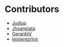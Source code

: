 # Contributors

-  [Judlup](https://www.linkedin.com/in/judlup/)
-  [Jhoanplata](https://www.linkedin.com/in/jhosepro/)
-  [GerardoV](https://www.linkedin.com/in/Gerardvape/)
-  [leoperezrios](https://www.linkedin.com/in/leonel-perez/)

